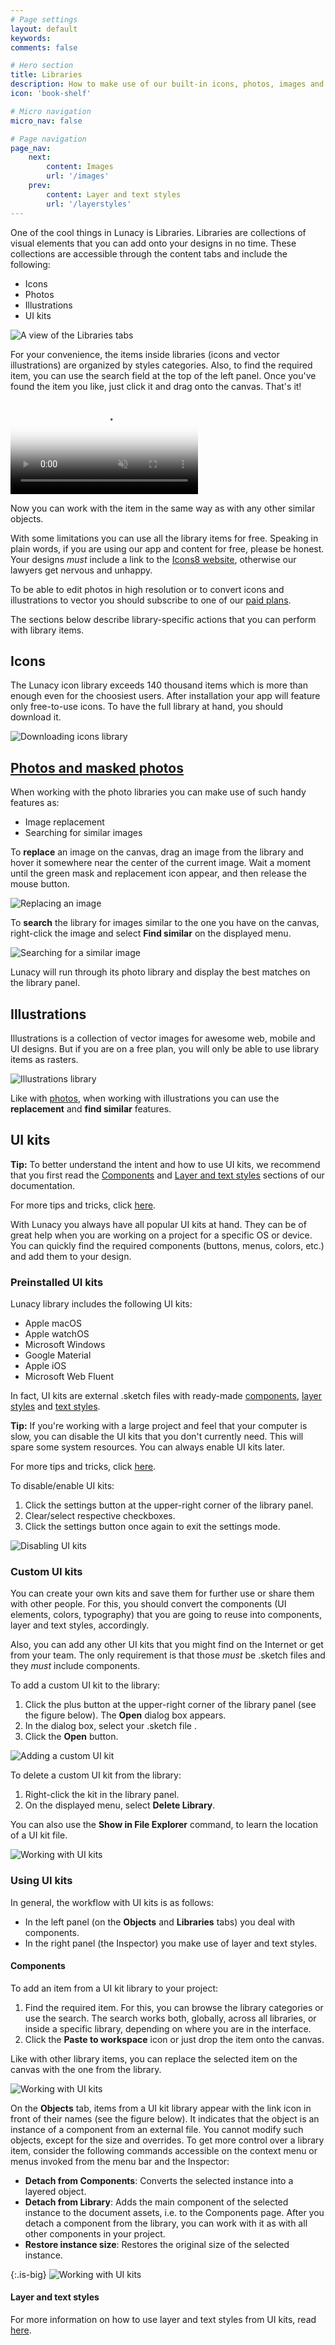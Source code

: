 ```yaml
---
# Page settings
layout: default
keywords:
comments: false

# Hero section
title: Libraries
description: How to make use of our built-in icons, photos, images and UI kits
icon: 'book-shelf'

# Micro navigation
micro_nav: false

# Page navigation
page_nav:
    next:
        content: Images
        url: '/images'
    prev:
        content: Layer and text styles
        url: '/layerstyles'
---
```


One of the cool things in Lunacy is Libraries. Libraries are collections of visual elements that you can add onto your designs in no time. These collections are accessible through the content tabs and include the following:

* Icons
* Photos
* Illustrations
* UI kits

![A view of the Libraries tabs](public/libraries61.png)

For your convenience, the items inside libraries (icons and vector illustrations) are organized by styles categories. Also, to find the required item, you can use the search field at the top of the left panel. Once you've found the item you like, just click it and drag onto the canvas. That's it!

<video autoplay="" muted="" loop="" playsinline="" width="auto" poster="/public/libraries-addingiconsph.png" height="auto"><source src="/public/libraries-addingicons.mp4" type="video/mp4"></video>


Now you can work with the item in the same way as with any other similar objects.

With some limitations you can use all the library items for free. Speaking in plain words, if you are using our app and content for free, please be honest. Your designs *must* include a link to the <a href="https://icons8.com" target="_blank">Icons8 website</a>, otherwise our lawyers get nervous and unhappy.

To be able to edit photos in high resolution or to convert icons and illustrations to vector you should subscribe to one of our <a href="https://icons8.com/pricing" target="_blank">paid plans</a>.

The sections below describe library-specific actions that you can perform with library items.

## Icons

The Lunacy icon library exceeds 140 thousand items which is more than enough even for the choosiest users. After installation your app will feature only free-to-use icons. To have the full library at hand, you should download it.

![Downloading icons library](public/dnldicn.png)

<!--

When working with icons you can select their:

* Initial size
* Color
* Opacity

![Working with icons](public/iconssizecolor2.gif)

-->

## [Photos and masked photos](#photos-and-masked-photos)

When working with the photo libraries you can make use of such handy features as:

* Image replacement
* Searching for similar images

To **replace** an image on the canvas, drag an image from the library and hover it somewhere near the center of the current image. Wait a moment until the green mask and replacement icon appear, and then release the mouse button.

![Replacing an image](public/replaceimage.gif)

To **search** the library for images similar to the one you have on the canvas, right-click the image and select **Find similar** on the displayed menu.

![Searching for a similar image](public/findsimilar.png)

Lunacy will run through its photo library and display the best matches on the library panel.

## Illustrations

Illustrations is a collection of vector images for awesome web, mobile and UI designs. But if you are on a free plan, you will only be able to use library items as rasters.

![Illustrations library](public/illustrations1.png)

Like with [photos](#photos-and-masked-photos), when working with illustrations you can use the **replacement** and **find similar** features.

## UI kits

<div class="callout callout--info">
    <p><strong>Tip:</strong> To better understand the intent and how to use UI kits, we recommend that you first read the <a href="https://docs.icons8.com/components" target="_blank">Components</a> and <a href="https://docs.icons8.com/layerstyles" target="_blank">Layer and text styles</a> sections of our documentation.</p>
    <p>For more tips and tricks, click <a href="https://docs.icons8.com/tips/" target="_blank">here</a>.</p>
</div>

<!--

>**Tip:** To better understand the intent and how to use UI kits, we recommend that you first read the <a href="https://docs.icons8.com/components" target="_blank">Components</a> and <a href="https://docs.icons8.com/layerstyles" target="_blank">Layer and text styles</a> sections of our documentation.

-->

With Lunacy you always have all popular UI kits at hand. They can be of great help when you are working on a project for a specific OS or device. You can quickly find the required components (buttons, menus, colors, etc.) and add them to your design.

### Preinstalled UI kits

Lunacy library includes the following UI kits:

* Apple macOS
* Apple watchOS
* Microsoft Windows
* Google Material
* Apple iOS
* Microsoft Web Fluent

In fact, UI kits are external .sketch files with ready-made <a href="https://docs.icons8.com/components" target="_blank">components</a>, <a href="https://docs.icons8.com/layerstyles/#layer-styles" target="_blank">layer styles</a> and <a href="https://docs.icons8.com/layerstyles/#text-styles" target="_blank">text styles</a>.

<div class="callout callout--info">
    <p><strong>Tip:</strong> If you're working with a large project and feel that your computer is slow, you can disable the UI kits that you don't currently need. This will spare some system resources. You can always enable UI kits later.</p>
    <p>For more tips and tricks, click <a href="https://docs.icons8.com/tips/" target="_blank">here</a>.</p>
</div>

<!--

>**Tip:** If you're working with a large project and feel that your computer is slow, you can disable the UI kits that you don't currently need. This will spare some system resources. You can always enable UI kits later.

-->

To disable/enable UI kits:

1. Click the settings button at the upper-right corner of the library panel.
2. Clear/select respective checkboxes.
3. Click the settings button once again to exit the settings mode.

![Disabling UI kits](public/uikits.png)

### Custom UI kits

You can create your own kits and save them for further use or share them with other people. For this, you should convert the components (UI elements, colors, typography) that you are going to reuse into components, layer and text styles, accordingly.

Also, you can add any other UI kits that you might find on the Internet or get from your team. The only requirement is that those *must* be .sketch files and they *must* include components.

To add a custom UI kit to the library:

1. Click the plus button at the upper-right corner of the library panel (see the figure below). The **Open** dialog box appears.
2. In the dialog box, select your .sketch file .
3. Click the **Open** button.

![Adding a custom UI kit](public/adduikit.png)

To delete a custom UI kit from the library:

1. Right-click the kit in the library panel.
2. On the displayed menu, select **Delete Library**.

You can also use the **Show in File Explorer** command, to learn the location of a UI kit file.

![Working with UI kits](public/libraries-delcustuikit.png)

### Using UI kits

In general, the workflow with UI kits is as follows:

* In the left panel (on the **Objects** and **Libraries** tabs) you deal with components.
* In the right panel (the Inspector) you make use of layer and text styles.

#### Components

To add an item from a UI kit library to your project:

1. Find the required item. For this, you can browse the library categories or use the search. The search works both, globally, across all libraries, or inside a specific library, depending on where you are in the interface.
2. Click the **Paste to workspace** icon or just drop the item onto the canvas.

Like with other library items, you can replace the selected item on the canvas with the one from the library.

![Working with UI kits](public/uikitadd.gif)

On the **Objects** tab, items from a UI kit library appear with the link icon in front of their names (see the figure below). It indicates that the object is an instance of a component from an external file. You cannot modify such objects, except for the size and overrides. To get more control over a library item, consider the following commands accessible on the context menu or menus invoked from the menu bar and the Inspector:

* **Detach from Components**: Converts the selected instance into a layered object.
* **Detach from Library**: Adds the main component of the selected instance to the document assets, i.e. to the Components page. After you detach a component from the library, you can work with it as with all other components in your project.
* **Restore instance size**: Restores the original size of the selected instance.  

{:.is-big}
![Working with UI kits](public/uikitscommands65.png)

#### Layer and text styles

For more information on how to use layer and text styles from UI kits, read <a href="https://docs.icons8.com/layerstyles/#external-styles" target="_blank">here</a>.


